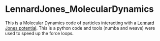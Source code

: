 # LennardJones_MolecularDynamics

This is a Molecular Dynamics code of particles interacting with a [Lennard Jones potential](https://en.wikipedia.org/wiki/Lennard-Jones_potential). 
This is a python code and tools (numba and weave) were used to speed up the force loops.
